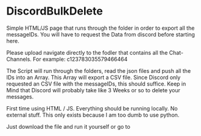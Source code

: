 # DiscordBulkDelete

Simple HTML/JS page that runs through the folder in order to export all the messageIDs.
You will have to request the Data from discord before starting here.

Please upload navigate directly to the fodler that contains all the Chat-Channels.
For example: c123783035579466464 

The Script will run through the folders, read the json files and push all the IDs into an Array.
This Array will export a CSV file. Since Discord only requested an CSV file with the messageIDs, this should suffice.
Keep in Mind that Discord will probably take like 3 Weeks or so to delete your messages.

First time using HTML / JS. Everything should be running locally. No external stuff.
This only exists because I am too dumb to use python.

Just download the file and run it yourself or go to
